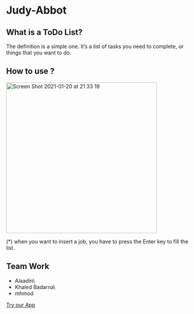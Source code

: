 # Judy-Abbot


What is a ToDo List?
-
The definition is a simple one. It’s a list of tasks you need to complete, or things that you want to do. 

How to use ? 
-

<img width="407" alt="Screen Shot 2021-01-20 at 21 33 19" src="https://user-images.githubusercontent.com/72281669/105225861-df3ce080-5b67-11eb-9ace-065d6d408076.png">



(*) when you want to insert a job, you have to press the Enter key to fill the list.  

Team Work
-
- Alaadin\
- Khaled Badarna\
- mhmod

[Try our App](https://webahead8.github.io/TDD-ToDoDo-List/)
